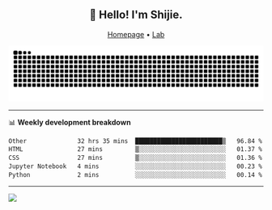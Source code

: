 <h2 align="center">👋 Hello! I'm Shijie.</h2>
<p align="center">
  <a href="https://xu-shi-jie.github.io"> Homepage</a> •
  <a href="https://onodalab.ees.hokudai.ac.jp"> Lab </a>
</p>

![Snake animation](https://github.com/xu-shi-jie/xu-shi-jie/blob/output/github-snake.svg)


-------

📊 **Weekly development breakdown**
<!--START_SECTION:waka-->

```txt
Other              32 hrs 35 mins  ████████████████████████▒   96.84 %
HTML               27 mins         ▒░░░░░░░░░░░░░░░░░░░░░░░░   01.37 %
CSS                27 mins         ▒░░░░░░░░░░░░░░░░░░░░░░░░   01.36 %
Jupyter Notebook   4 mins          ░░░░░░░░░░░░░░░░░░░░░░░░░   00.23 %
Python             2 mins          ░░░░░░░░░░░░░░░░░░░░░░░░░   00.14 %
```

<!--END_SECTION:waka-->

-------
![](https://komarev.com/ghpvc/?username=xu-shi-jie&style=flat-square&color=blue) 
